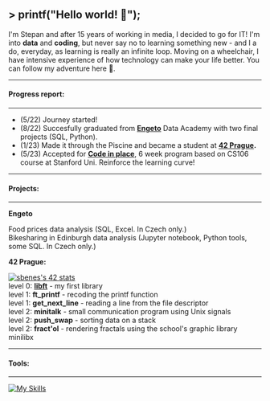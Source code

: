 ## > printf("Hello world! 👋");

I'm Stepan and after 15 years of working in media, I decided to go for IT! I'm into **data** and **coding**, but never say no to learning something new - and I a do, everyday, as learning is really an infinite loop. Moving on a wheelchair, I have intensive experience of how technology can make your life better. You can follow my adventure here 💪.

---
#### Progress report:
---
- (5/22) Journey started!
- (8/22) Succesfully graduated from **[Engeto](https://engeto.cz)** Data Academy with two final projects (SQL, Python).  
- (1/23) Made it through the Piscine and became a student at **[42 Prague](https://42prague.com).**  
- (5/23) Accepted for **[Code in place](https://codeinplace.stanford.edu)**, 6 week program based on CS106 course at Stanford Uni. Reinforce the learning curve!

---
#### Projects:
---
**Engeto**

Food prices data analysis (SQL, Excel. In Czech only.)  
Bikesharing in Edinburgh data analysis (Jupyter notebook, Python tools, some SQL. In Czech only.)

**42 Prague:**  

[![sbenes's 42 stats](https://badge42.vercel.app/api/v2/clhxhut3v002508l6ma7ao1xq/stats?cursusId=21&coalitionId=314)](https://github.com/JaeSeoKim/badge42)  
level 0: **[libft](https://github.com/birkofcz/42__libft)** - my first library   
level 1: **ft_printf** - recoding the printf function  
level 1: **get_next_line** - reading a line from the file descriptor  
level 2: **minitalk** - small communication program using Unix signals  
level 2: **push_swap** - sorting data on a stack  
level 2: **fract'ol** - rendering fractals using the school's graphic library minilibx  

---
#### Tools:
---
[![My Skills](https://skillicons.dev/icons?i=vscode,github )](https://skillicons.dev)
> 



<!--
**birkofcz/birkofcz** is a ✨ _special_ ✨ repository because its `README.md` (this file) appears on your GitHub profile.

Here are some ideas to get you started:

- 🔭 I’m currently working on ...
- 🌱 I’m currently learning ...
- 👯 I’m looking to collaborate on ...
- 🤔 I’m looking for help with ...
- 💬 Ask me about ...
- 📫 How to reach me: ...
- 😄 Pronouns: ...
- ⚡ Fun fact: ...
-->


